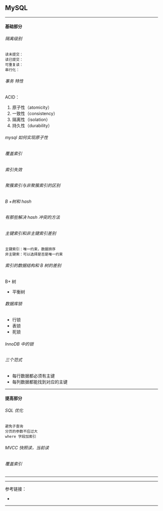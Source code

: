 ## MySQL

---

#### 基础部分

###### 隔离级别

    读未提交：
    读已提交：
    可重复读：
    串行化：

###### 事务 特性

ACID：

1. 原子性（atomicity）
2. 一致性（consistency）
3. 隔离性（isolation）
4. 持久性（durability）

###### mysql 如何实现原子性

###### 覆盖索引

###### 索引失效

###### 聚簇索引与非聚簇索引的区别

###### B +树和 hash

###### 有那些解决 hash 冲突的方法

###### 主键索引和非主键索引差别

    主键索引：唯一约束，数据排序
    非主键索：可以选择是否是唯一约束

###### 索引的数据结构和 B 树的差别

B+ 树

- 平衡树

###### 数据库锁

- 行锁
- 表锁
- 死锁

###### InnoDB 中的锁

###### 三个范式

- 每行数据都必须有主键
- 每列数据都能找到对应的主键

---

#### 提高部分

###### SQL 优化

    避免子查询
    分页的参数不应过大
    where 字段加索引

###### MVCC 快照读，当前读

###### 覆盖索引

---










---

参考链接：

- []()

---













